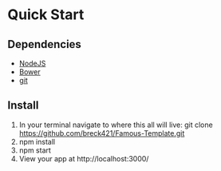 # Quick Start
## Dependencies
- [NodeJS](http://nodejs.org/)
- [Bower](http://bower.io/)
- [git](http://git-scm.com/book/en/v2/Getting-Started-Installing-Git)

## Install
1. In your terminal navigate to where this all will live: git clone https://github.com/breck421/Famous-Template.git
2. npm install
3. npm start
4. View your app at http://localhost:3000/
